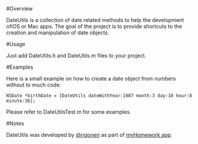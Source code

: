 #Overview

DateUtils is a collection of date related methods to help the development ofiOS or Mac apps. 
The goal of the project is to provide shortcuts to the creation and manipulation of date objects.

#Usage

Just add DateUtils.h and DateUtils.m files to your project.

#Examples

Here is a small example on how to create a date object from numbers without to much code:

    NSDate *birthDate = [DateUtils dateWithYear:1987 month:3 day:10 hour:8 minute:36];

Please refer to DateUtilsTest.m for some examples.

#Notes

DateUtils was developed by [@rigoneri] as part of [myHomework app].

[@rigoneri]: http://rigoneri.com
[myhomework app]: https://myhomeworkapp.com
